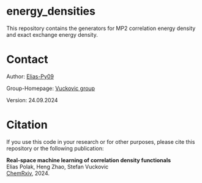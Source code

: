 # energy_densities
This repository contains the generators for MP2 correlation energy density and exact exchange energy density.


# Contact
Author: [Elias-Py09](https://github.com/Elias-Py09) 

Group-Homepage: [Vuckovic group](https://www.stefanvuckovic.com/)

Version: 24.09.2024

# Citation

If you use this code in your research or for other purposes, please cite this repository or the following publication:

**Real-space machine learning of correlation density functionals**  
Elias Polak, Heng Zhao, Stefan Vuckovic  
[ChemRxiv](https://chemrxiv.org/engage/chemrxiv/article-details/66e75a1b12ff75c3a16e9d00), 2024.

